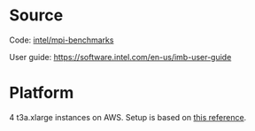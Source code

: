 # Source
Code: [intel/mpi-benchmarks](https://github.com/intel/mpi-benchmarks)

User guide: https://software.intel.com/en-us/imb-user-guide

# Platform
4 t3a.xlarge instances on AWS.
Setup is based on [this reference](https://help.ubuntu.com/community/MpichCluster).

